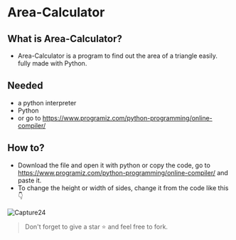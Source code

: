 # Area-Calculator

## What is Area-Calculator?
- Area-Calculator is a program to find out the area of a triangle easily. fully made with Python.

## Needed
- a python interpreter
- Python
- or go to https://www.programiz.com/python-programming/online-compiler/

## How to?
- Download the file and open it with python or copy the code, go to https://www.programiz.com/python-programming/online-compiler/ and paste it.
- To change the height or width of sides, change it from the code like this 👇

![Capture24](https://user-images.githubusercontent.com/91379432/142557608-b35d84da-a5f7-479b-bd5d-362d7e103580.PNG)

> Don't forget to give a star ⭐ and feel free to fork.
